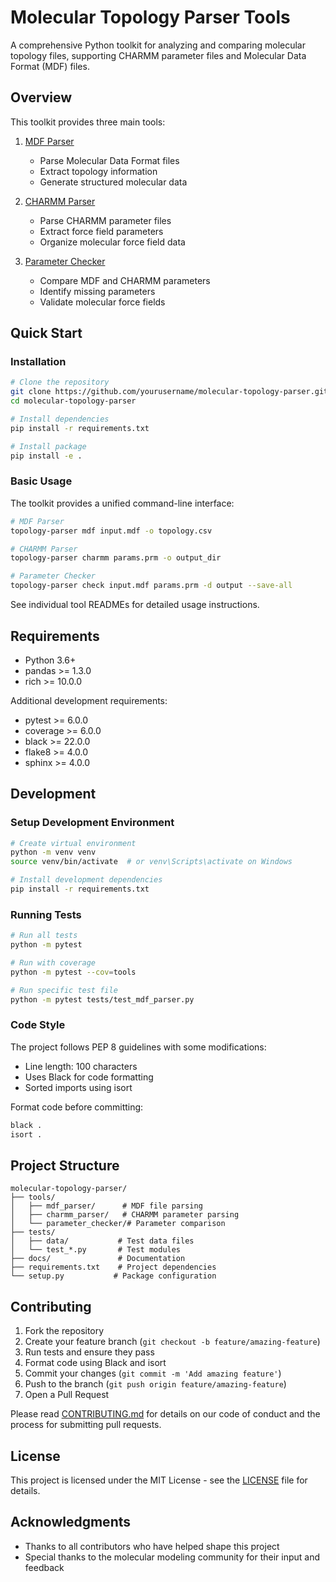 # Molecular Topology Parser Tools

A comprehensive Python toolkit for analyzing and comparing molecular topology files, supporting CHARMM parameter files and Molecular Data Format (MDF) files.

## Overview

This toolkit provides three main tools:

1. [MDF Parser](tools/mdf_parser/README.md)
   - Parse Molecular Data Format files
   - Extract topology information
   - Generate structured molecular data

2. [CHARMM Parser](tools/charmm_parser/README.md)
   - Parse CHARMM parameter files
   - Extract force field parameters
   - Organize molecular force field data

3. [Parameter Checker](tools/parameter_checker/README.md)
   - Compare MDF and CHARMM parameters
   - Identify missing parameters
   - Validate molecular force fields

## Quick Start

### Installation

```bash
# Clone the repository
git clone https://github.com/yourusername/molecular-topology-parser.git
cd molecular-topology-parser

# Install dependencies
pip install -r requirements.txt

# Install package
pip install -e .
```

### Basic Usage

The toolkit provides a unified command-line interface:

```bash
# MDF Parser
topology-parser mdf input.mdf -o topology.csv

# CHARMM Parser
topology-parser charmm params.prm -o output_dir

# Parameter Checker
topology-parser check input.mdf params.prm -d output --save-all
```

See individual tool READMEs for detailed usage instructions.

## Requirements

- Python 3.6+
- pandas >= 1.3.0
- rich >= 10.0.0

Additional development requirements:
- pytest >= 6.0.0
- coverage >= 6.0.0
- black >= 22.0.0
- flake8 >= 4.0.0
- sphinx >= 4.0.0

## Development

### Setup Development Environment

```bash
# Create virtual environment
python -m venv venv
source venv/bin/activate  # or venv\Scripts\activate on Windows

# Install development dependencies
pip install -r requirements.txt
```

### Running Tests

```bash
# Run all tests
python -m pytest

# Run with coverage
python -m pytest --cov=tools

# Run specific test file
python -m pytest tests/test_mdf_parser.py
```

### Code Style

The project follows PEP 8 guidelines with some modifications:
- Line length: 100 characters
- Uses Black for code formatting
- Sorted imports using isort

Format code before committing:
```bash
black .
isort .
```

## Project Structure

```
molecular-topology-parser/
├── tools/
│   ├── mdf_parser/      # MDF file parsing
│   ├── charmm_parser/   # CHARMM parameter parsing
│   └── parameter_checker/# Parameter comparison
├── tests/
│   ├── data/           # Test data files
│   └── test_*.py       # Test modules
├── docs/               # Documentation
├── requirements.txt    # Project dependencies
└── setup.py           # Package configuration
```

## Contributing

1. Fork the repository
2. Create your feature branch (`git checkout -b feature/amazing-feature`)
3. Run tests and ensure they pass
4. Format code using Black and isort
5. Commit your changes (`git commit -m 'Add amazing feature'`)
6. Push to the branch (`git push origin feature/amazing-feature`)
7. Open a Pull Request

Please read [CONTRIBUTING.md](CONTRIBUTING.md) for details on our code of conduct and the process for submitting pull requests.

## License

This project is licensed under the MIT License - see the [LICENSE](LICENSE) file for details.

## Acknowledgments

- Thanks to all contributors who have helped shape this project
- Special thanks to the molecular modeling community for their input and feedback
